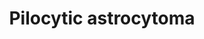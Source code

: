 ---
annotations:
- id: DOID:4851
  parent: central nervous system disease
  type: Disease Ontology
  value: pilocytic astrocytoma
- id: PW:0000711
  parent: disease pathway
  type: Pathway Ontology
  value: glioma pathway
- id: DOID:3069
  parent: disease of cellular proliferation
  type: Disease Ontology
  value: malignant astrocytoma
- id: PW:0000007
  parent: signaling pathway
  type: Pathway Ontology
  value: mitogen activated protein kinase signaling pathway
- id: DOID:162
  parent: disease of cellular proliferation
  type: Disease Ontology
  value: cancer
authors:
- Devi
- MaintBot
- Ddigles
- Khanspers
- DeSl
- Fehrhart
- L Dupuis
- Egonw
- Eweitz
citedin: ''
communities:
- Diseases
description: This pathway shows the relationship between BRAF signalling and the development
  and behavior of pilocytic astrocytoma (PA), normally induced by MAPK pathway activation.   BRAF
  is related in two alternative mechanisms in MAPK activation; first oncogenic fusion
  between SRGAP3 and RAF1 (highlighted in yellow); second a 3 basepair insertion in
  BRAF (KIAA1549, again in yellow).   This pathway is based on Figure 3" An overview
  of MAPK pathway alterations in PAs" from [https://doi.org/10.1038/onc.2009.73 Jones
  et al].
last-edited: 2024-05-23
ndex: 0b9bc376-8b64-11eb-9e72-0ac135e8bacf
organisms:
- Homo sapiens
redirect_from:
- /index.php/Pathway:WP2253
- /instance/WP2253
- /instance/WP2253_r129826
revision: r129826
schema-jsonld:
- '@context': https://schema.org/
  '@id': https://wikipathways.github.io/pathways/WP2253.html
  '@type': Dataset
  creator:
    '@type': Organization
    name: WikiPathways
  description: This pathway shows the relationship between BRAF signalling and the
    development and behavior of pilocytic astrocytoma (PA), normally induced by MAPK
    pathway activation.   BRAF is related in two alternative mechanisms in MAPK activation;
    first oncogenic fusion between SRGAP3 and RAF1 (highlighted in yellow); second
    a 3 basepair insertion in BRAF (KIAA1549, again in yellow).   This pathway is
    based on Figure 3" An overview of MAPK pathway alterations in PAs" from [https://doi.org/10.1038/onc.2009.73
    Jones et al].
  keywords:
  - BRAF
  - ERK
  - GDP
  - GRB2
  - MEK
  - NF1
  - PTPN11
  - RAF1
  - RAS
  - RAS:GTP
  - RTK
  - SOS1
  license: CC0
  name: Pilocytic astrocytoma
seo: CreativeWork
title: Pilocytic astrocytoma
wpid: WP2253
---